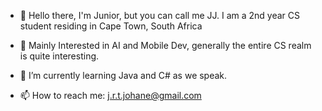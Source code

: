 - 👋 Hello there, I'm Junior, but you can call me JJ. I am a 2nd year CS student residing in Cape Town, South Africa
- 👀 Mainly Interested in AI and Mobile Dev, generally the entire CS realm is quite interesting.
- 🌱 I’m currently learning Java and C# as we speak.

- 📫 How to reach me: j.r.t.johane@gmail.com

<!---
CdeJohane/CdeJohane is a ✨ special ✨ repository because its `README.md` (this file) appears on your GitHub profile.
You can click the Preview link to take a look at your changes.
--->
